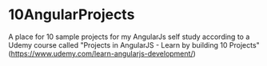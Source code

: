 # 10AngularProjects
A place for 10 sample projects for my AngularJs self study according to a Udemy course called "Projects in AngularJS - Learn by building 10 Projects" (https://www.udemy.com/learn-angularjs-development/)